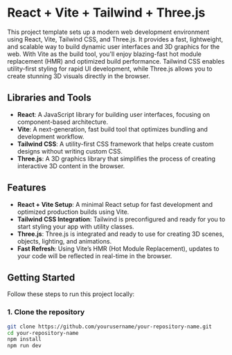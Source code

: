 # React + Vite + Tailwind + Three.js

This project template sets up a modern web development environment using React, Vite, Tailwind CSS, and Three.js. It provides a fast, lightweight, and scalable way to build dynamic user interfaces and 3D graphics for the web. With Vite as the build tool, you'll enjoy blazing-fast hot module replacement (HMR) and optimized build performance. Tailwind CSS enables utility-first styling for rapid UI development, while Three.js allows you to create stunning 3D visuals directly in the browser.

## Libraries and Tools

- **React**: A JavaScript library for building user interfaces, focusing on component-based architecture.
- **Vite**: A next-generation, fast build tool that optimizes bundling and development workflow.
- **Tailwind CSS**: A utility-first CSS framework that helps create custom designs without writing custom CSS.
- **Three.js**: A 3D graphics library that simplifies the process of creating interactive 3D content in the browser.

## Features

- **React + Vite Setup**: A minimal React setup for fast development and optimized production builds using Vite.
- **Tailwind CSS Integration**: Tailwind is preconfigured and ready for you to start styling your app with utility classes.
- **Three.js**: Three.js is integrated and ready to use for creating 3D scenes, objects, lighting, and animations.
- **Fast Refresh**: Using Vite’s HMR (Hot Module Replacement), updates to your code will be reflected in real-time in the browser.

## Getting Started

Follow these steps to run this project locally:

### 1. Clone the repository
```bash
git clone https://github.com/yourusername/your-repository-name.git
cd your-repository-name
npm install
npm run dev
